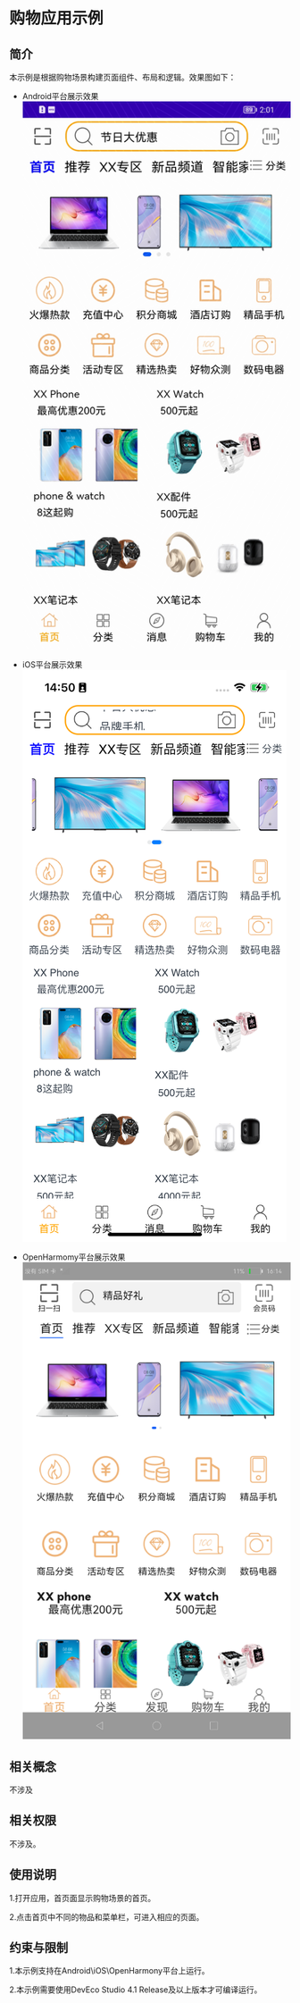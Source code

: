 # 购物应用示例
## 简介
本示例是根据购物场景构建页面组件、布局和逻辑。效果图如下：

* Android平台展示效果
  ![](./screenshots/devices/android_main.jpg)

* iOS平台展示效果
  ![](./screenshots/devices/ios_main.png)

* OpenHarmomy平台展示效果
  ![](./screenshots/devices/oh_main.png)
## 相关概念

不涉及

## 相关权限

不涉及。


## 使用说明

1.打开应用，首页面显示购物场景的首页。

2.点击首页中不同的物品和菜单栏，可进入相应的页面。

## 约束与限制

1.本示例支持在Android\iOS\OpenHarmony平台上运行。

2.本示例需要使用DevEco Studio 4.1 Release及以上版本才可编译运行。